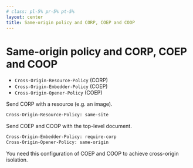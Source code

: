 ```yaml
---
# class: pl-5% pr-5% pt-5%
layout: center
title: Same-origin policy and CORP, COEP and COOP
---
```

<h1>Same-origin policy and CORP, COEP and COOP</h1>

<Transform scale="0.9">

- `Cross-Origin-Resource-Policy` (CORP)
- `Cross-Origin-Embedder-Policy` (COEP)
- `Cross-Origin-Opener-Policy` (COEP)

Send CORP with a <span class="color:accent">resource</span> (e.g. an image).

```txt
Cross-Origin-Resource-Policy: same-site
```

Send COEP and COOP with the <span class="color:accent">top-level document</span>.

```txt
Cross-Origin-Embedder-Policy: require-corp
Cross-Origin-Opener-Policy: same-origin
```

You need this configuration of COEP and COOP to achieve cross-origin isolation.

</Transform>

<!--
There is also Cross-Origin-Read-Blocking (CORB), which is not an HTTP header. It's a security feature implemented in Chromium.

The global `crossOriginIsolated` read-only property returns a boolean value that indicates whether the website is in a cross-origin isolation state. That state mitigates the risk of side-channel attacks (Meltdown and Spectre).

- [A guide to enable cross-origin isolation](https://web.dev/articles/cross-origin-isolation-guide)
- [Why you need "cross-origin isolated" for powerful features](https://web.dev/articles/why-coop-coep)

https://stackoverflow.com/questions/72881660/web-worker-blocked-by-self-crossoriginisolated-on-cypress/72999996#72999996

https://www.chromium.org/Home/chromium-security/site-isolation/
-->
